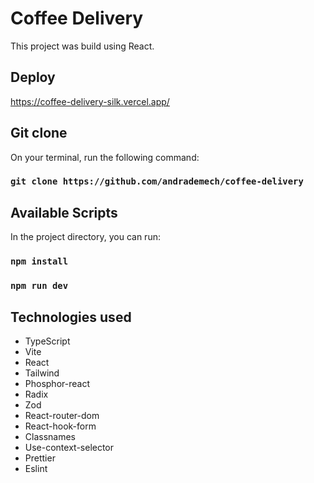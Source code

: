 # Coffee Delivery

This project was build using React.

## Deploy

https://coffee-delivery-silk.vercel.app/

## Git clone

On your terminal, run the following command:

### `git clone https://github.com/andrademech/coffee-delivery`

## Available Scripts

In the project directory, you can run:

### `npm install`

### `npm run dev`

## Technologies used

- TypeScript
- Vite
- React
- Tailwind
- Phosphor-react
- Radix
- Zod
- React-router-dom
- React-hook-form
- Classnames
- Use-context-selector
- Prettier
- Eslint

